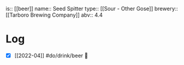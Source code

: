 is:: [[beer]]
name:: Seed Spitter
type:: [[Sour - Other Gose]]
brewery:: [[Tarboro Brewing Company]]
abv:: 4.4

# Log
- [x] [[2022-04]] #do/drink/beer 🤞
